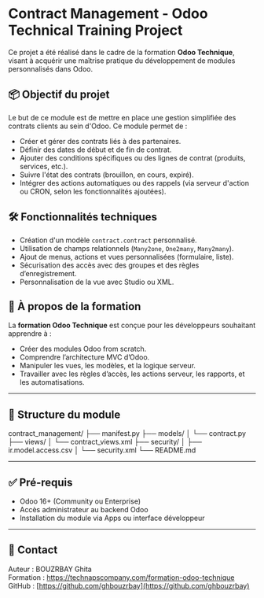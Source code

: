 # Contract Management - Odoo Technical Training Project

Ce projet a été réalisé dans le cadre de la formation **Odoo Technique**, visant à acquérir une maîtrise pratique du développement de modules personnalisés dans Odoo.

## 📦 Objectif du projet

Le but de ce module est de mettre en place une gestion simplifiée des contrats clients au sein d'Odoo. Ce module permet de :

- Créer et gérer des contrats liés à des partenaires.
- Définir des dates de début et de fin de contrat.
- Ajouter des conditions spécifiques ou des lignes de contrat (produits, services, etc.).
- Suivre l'état des contrats (brouillon, en cours, expiré).
- Intégrer des actions automatiques ou des rappels (via serveur d'action ou CRON, selon les fonctionnalités ajoutées).

## 🛠️ Fonctionnalités techniques

- Création d'un modèle `contract.contract` personnalisé.
- Utilisation de champs relationnels (`Many2one`, `One2many`, `Many2many`).
- Ajout de menus, actions et vues personnalisées (formulaire, liste).
- Sécurisation des accès avec des groupes et des règles d’enregistrement.
- Personnalisation de la vue avec Studio ou XML.

## 🚀 À propos de la formation

La **formation Odoo Technique** est conçue pour les développeurs souhaitant apprendre à :
- Créer des modules Odoo from scratch.
- Comprendre l’architecture MVC d’Odoo.
- Manipuler les vues, les modèles, et la logique serveur.
- Travailler avec les règles d’accès, les actions serveur, les rapports, et les automatisations.

---

## 📂 Structure du module

contract_management/ ├── manifest.py ├── models/ │ └── contract.py ├── views/ │ └── contract_views.xml ├── security/ │ ├── ir.model.access.csv │ 
└── security.xml └── README.md



---

## ✅ Pré-requis

- Odoo 16+ (Community ou Enterprise)
- Accès administrateur au backend Odoo
- Installation du module via Apps ou interface développeur

---

## 📧 Contact

Auteur : BOUZRBAY Ghita  
Formation : https://technapscompany.com/formation-odoo-technique  
GitHub : [https://github.com/ghbouzrbay](https://github.com/ghbouzrbay)


